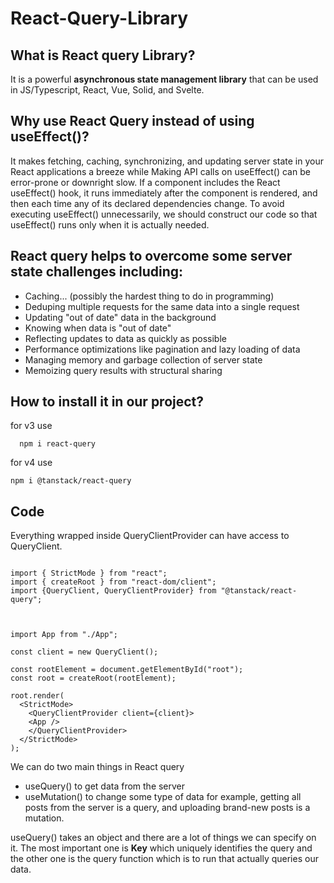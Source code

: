 # React-Query-Library

## What is React query Library?
It is a powerful **asynchronous state management library** that can be used in JS/Typescript, React, Vue, Solid, and Svelte.

## Why use React Query instead of using useEffect()?
It makes fetching, caching, synchronizing, and updating server state in your React applications a breeze while Making API calls on useEffect() can be error-prone or downright slow. If a component includes the React useEffect() hook, it runs immediately after the component is rendered, and then each time any of its declared dependencies change. To avoid executing useEffect() unnecessarily, we should construct our code so that useEffect() runs only when it is actually needed.


## React query helps to overcome some server state challenges including:
* Caching... (possibly the hardest thing to do in programming)
* Deduping multiple requests for the same data into a single request
* Updating "out of date" data in the background
* Knowing when data is "out of date"
* Reflecting updates to data as quickly as possible
* Performance optimizations like pagination and lazy loading of data
* Managing memory and garbage collection of server state
* Memoizing query results with structural sharing

## How to install it in our project?
for v3 use 
```
  npm i react-query
```
for v4 use 
```
npm i @tanstack/react-query

```

## Code

Everything wrapped inside QueryClientProvider can have access to QueryClient.

```

import { StrictMode } from "react";
import { createRoot } from "react-dom/client";
import {QueryClient, QueryClientProvider} from "@tanstack/react-query";



import App from "./App";

const client = new QueryClient();

const rootElement = document.getElementById("root");
const root = createRoot(rootElement);

root.render(
  <StrictMode>
    <QueryClientProvider client={client}>
    <App />
    </QueryClientProvider>
  </StrictMode>
);

```

We can do two main things in React query
  * useQuery() to get data from the server
  * useMutation() to change some type of data
for example, getting all posts from the server is a query, and uploading brand-new posts is a mutation.

useQuery() takes an object and there  are a lot of things we can specify on it. The most important one is **Key** which uniquely identifies the query and the other one is the query function which is to run that actually queries our data.
